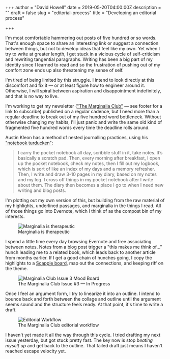 +++
author = "David Howell"
date = 2019-05-20T04:00:00Z
description = ""
draft = false
slug = "editorial-process"
title = "Developing an editorial process"

+++


I'm most comfortable hammering out posts of five hundred or so words. That's enough space to share an interesting link or suggest a connection between things, but not to develop ideas that feel like my own. Yet when I try to write at greater length, I get stuck in a vicious cycle of self-criticism and rewriting tangential paragraphs. Writing has been a big part of my identity since I learned to read and so the frustration of pushing out of my comfort zone ends up also threatening my sense of self.

I'm tired of being limited by this struggle. I intend to look directly at this discomfort and fix it — or at least figure how to engineer around it. Otherwise, I will spiral between aspiration and disappointment indefinitely, and that is no way to live.

I'm working to get my newsletter (["The Marginalia Club"][1] — see footer for a link to subscribe) published on a regular cadence, but I need more than a regular deadline to break out of my five hundred word bottleneck. Without otherwise changing my habits, I'll just panic and write the same old kind of fragmented five hundred words every time the deadline rolls around.

Austin Kleon has a method of nested journalling practices, using his ["notebook turducken"][2]:

> I carry the pocket notebook all day, scribble stuff in it, take notes. It’s basically a scratch pad. Then, every morning after breakfast, I open up the pocket notebook, check my notes, then I fill out my logbook, which is sort of like an index of my days and a memory refresher. Then, I write and draw 3-10 pages in my diary, based on my notes and my log. I cross off things in my pocket notebook after I write about them. The diary then becomes a place I go to when I need new writing and blog posts.

I'm plotting out my own version of this, but building from the raw material of my highlights, underlined passages, and marginalia in the things I read. All of those things go into Evernote, which I think of as the compost bin of my interests.

<figure>
  <img src="/content/images/2019/05/marginalia_therapy.jpg" alt="Marginalia is therapeutic"/>
  <figcaption>Marginalia is therapeutic</figcaption>
</figure>

I spend a little time every day browsing Evernote and free associating between notes. Notes from a blog post trigger a "this makes me think of…" hunch leading me to a related book, which leads back to another article from months earlier. If I get a good chain of hunches going, I copy the highlights to a [Scapple board][3], map out the connections, and keeping riff on the theme.

<figure>
  <img src="/content/images/2019/05/scapple_issue03.png" alt="Marginalia Club Issue 3 Mood Board">
  <figcaption>The Marginalia Club Issue #3 — In Progress </figcaption>
</figure>

Once I feel an argument form, I try to linearize it into an outline. I intend to bounce back and forth between the collage and outline until the argument seems sound and the structure feels ready. At that point, it's time to write a draft.

[1]: https://themarginaliaclub.substack.com/
[2]: https://austinkleon.com/2018/02/19/notebook-turducken/
[3]: https://www.literatureandlatte.com/scapple/overview

<figure>
  <img src="/content/images/2019/05/editorial_process.png" alt="Editorial Workflow">
  <figcaption>The Marginalia Club editorial workflow</figcaption>
</figure>

I haven't yet made it all the way through this cycle. I tried drafting my next issue yesterday, but got stuck pretty fast. The key now is stop _beating myself up_ and get back to the outline. That failed draft just means I haven't reached escape velocity yet.

